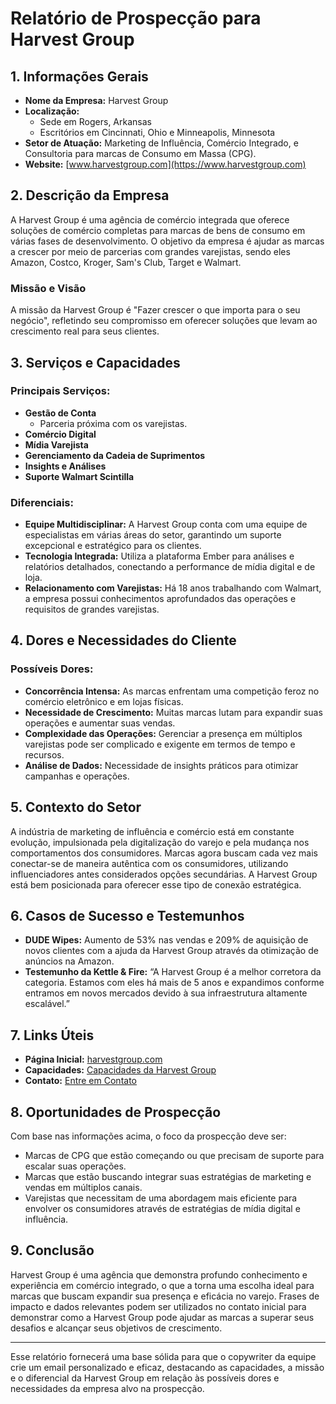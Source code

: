 # Relatório de Prospecção para Harvest Group

## 1. Informações Gerais
- **Nome da Empresa:** Harvest Group
- **Localização:** 
  - Sede em Rogers, Arkansas
  - Escritórios em Cincinnati, Ohio e Minneapolis, Minnesota
- **Setor de Atuação:** Marketing de Influência, Comércio Integrado, e Consultoria para marcas de Consumo em Massa (CPG).
- **Website:** [www.harvestgroup.com](https://www.harvestgroup.com)

## 2. Descrição da Empresa
A Harvest Group é uma agência de comércio integrada que oferece soluções de comércio completas para marcas de bens de consumo em várias fases de desenvolvimento. O objetivo da empresa é ajudar as marcas a crescer por meio de parcerias com grandes varejistas, sendo eles Amazon, Costco, Kroger, Sam's Club, Target e Walmart.

### Missão e Visão
A missão da Harvest Group é "Fazer crescer o que importa para o seu negócio", refletindo seu compromisso em oferecer soluções que levam ao crescimento real para seus clientes.

## 3. Serviços e Capacidades
### Principais Serviços:
- **Gestão de Conta**
  - Parceria próxima com os varejistas.
- **Comércio Digital**
- **Mídia Varejista**
- **Gerenciamento da Cadeia de Suprimentos**
- **Insights e Análises**
- **Suporte Walmart Scintilla**

### Diferenciais:
- **Equipe Multidisciplinar:** A Harvest Group conta com uma equipe de especialistas em várias áreas do setor, garantindo um suporte excepcional e estratégico para os clientes.
- **Tecnologia Integrada:** Utiliza a plataforma Ember para análises e relatórios detalhados, conectando a performance de mídia digital e de loja.
- **Relacionamento com Varejistas:** Há 18 anos trabalhando com Walmart, a empresa possui conhecimentos aprofundados das operações e requisitos de grandes varejistas.

## 4. Dores e Necessidades do Cliente
### Possíveis Dores:
- **Concorrência Intensa:** As marcas enfrentam uma competição feroz no comércio eletrônico e em lojas físicas.
- **Necessidade de Crescimento:** Muitas marcas lutam para expandir suas operações e aumentar suas vendas.
- **Complexidade das Operações:** Gerenciar a presença em múltiplos varejistas pode ser complicado e exigente em termos de tempo e recursos.
- **Análise de Dados:** Necessidade de insights práticos para otimizar campanhas e operações.

## 5. Contexto do Setor
A indústria de marketing de influência e comércio está em constante evolução, impulsionada pela digitalização do varejo e pela mudança nos comportamentos dos consumidores. Marcas agora buscam cada vez mais conectar-se de maneira autêntica com os consumidores, utilizando influenciadores antes considerados opções secundárias. A Harvest Group está bem posicionada para oferecer esse tipo de conexão estratégica.

## 6. Casos de Sucesso e Testemunhos
- **DUDE Wipes:** Aumento de 53% nas vendas e 209% de aquisição de novos clientes com a ajuda da Harvest Group através da otimização de anúncios na Amazon.
- **Testemunho da Kettle & Fire:** “A Harvest Group é a melhor corretora da categoria. Estamos com eles há mais de 5 anos e expandimos conforme entramos em novos mercados devido à sua infraestrutura altamente escalável.”

## 7. Links Úteis
- **Página Inicial:** [harvestgroup.com](https://harvestgroup.com/)
- **Capacidades:** [Capacidades da Harvest Group](https://harvestgroup.com/capabilities/)
- **Contato:** [Entre em Contato](https://harvestgroup.com/contact/)

## 8. Oportunidades de Prospecção
Com base nas informações acima, o foco da prospecção deve ser:
- Marcas de CPG que estão começando ou que precisam de suporte para escalar suas operações.
- Marcas que estão buscando integrar suas estratégias de marketing e vendas em múltiplos canais.
- Varejistas que necessitam de uma abordagem mais eficiente para envolver os consumidores através de estratégias de mídia digital e influência.

## 9. Conclusão
Harvest Group é uma agência que demonstra profundo conhecimento e experiência em comércio integrado, o que a torna uma escolha ideal para marcas que buscam expandir sua presença e eficácia no varejo. Frases de impacto e dados relevantes podem ser utilizados no contato inicial para demonstrar como a Harvest Group pode ajudar as marcas a superar seus desafios e alcançar seus objetivos de crescimento.

---

Esse relatório fornecerá uma base sólida para que o copywriter da equipe crie um email personalizado e eficaz, destacando as capacidades, a missão e o diferencial da Harvest Group em relação às possíveis dores e necessidades da empresa alvo na prospecção.